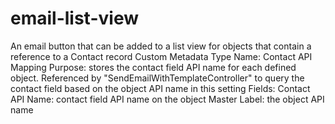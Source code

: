# email-list-view
An email button that can be added to a list view for objects that contain a reference to a Contact record
Custom Metadata Type
  Name: Contact API Mapping
  Purpose: stores the contact field API name for each defined object. Referenced by "SendEmailWithTemplateController" to query the 
  contact field based on the object API name in this setting
  Fields:
    Contact API Name: contact field API name on the object
    Master Label: the object API name
